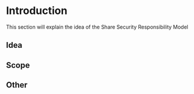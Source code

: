 # Introduction

This section will explain the idea of the Share Security Responsibility Model

## Idea


## Scope


## Other
